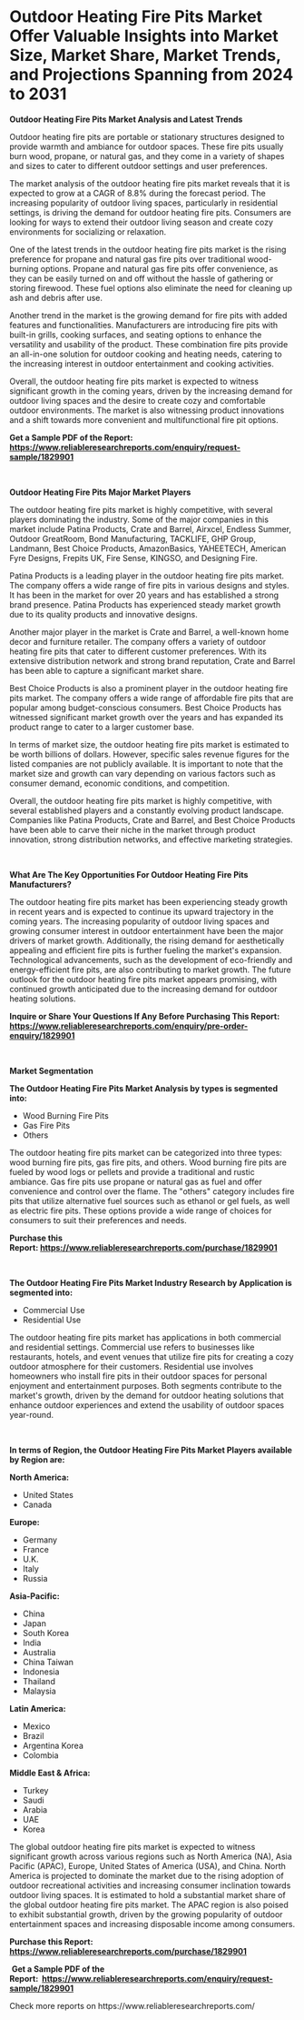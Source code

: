 <p><h1>Outdoor Heating Fire Pits Market Offer Valuable Insights into Market Size, Market Share, Market Trends, and Projections Spanning from 2024 to 2031</h1></p><p><strong>Outdoor Heating Fire Pits Market Analysis and Latest Trends</strong></p>
<p><p>Outdoor heating fire pits are portable or stationary structures designed to provide warmth and ambiance for outdoor spaces. These fire pits usually burn wood, propane, or natural gas, and they come in a variety of shapes and sizes to cater to different outdoor settings and user preferences.</p><p>The market analysis of the outdoor heating fire pits market reveals that it is expected to grow at a CAGR of 8.8% during the forecast period. The increasing popularity of outdoor living spaces, particularly in residential settings, is driving the demand for outdoor heating fire pits. Consumers are looking for ways to extend their outdoor living season and create cozy environments for socializing or relaxation.</p><p>One of the latest trends in the outdoor heating fire pits market is the rising preference for propane and natural gas fire pits over traditional wood-burning options. Propane and natural gas fire pits offer convenience, as they can be easily turned on and off without the hassle of gathering or storing firewood. These fuel options also eliminate the need for cleaning up ash and debris after use.</p><p>Another trend in the market is the growing demand for fire pits with added features and functionalities. Manufacturers are introducing fire pits with built-in grills, cooking surfaces, and seating options to enhance the versatility and usability of the product. These combination fire pits provide an all-in-one solution for outdoor cooking and heating needs, catering to the increasing interest in outdoor entertainment and cooking activities.</p><p>Overall, the outdoor heating fire pits market is expected to witness significant growth in the coming years, driven by the increasing demand for outdoor living spaces and the desire to create cozy and comfortable outdoor environments. The market is also witnessing product innovations and a shift towards more convenient and multifunctional fire pit options.</p></p>
<p><strong>Get a Sample PDF of the Report:&nbsp; <a href="https://www.reliableresearchreports.com/enquiry/request-sample/1829901">https://www.reliableresearchreports.com/enquiry/request-sample/1829901</a></strong></p>
<p>&nbsp;</p>
<p><strong>Outdoor Heating Fire Pits Major Market Players</strong></p>
<p><p>The outdoor heating fire pits market is highly competitive, with several players dominating the industry. Some of the major companies in this market include Patina Products, Crate and Barrel, Airxcel, Endless Summer, Outdoor GreatRoom, Bond Manufacturing, TACKLIFE, GHP Group, Landmann, Best Choice Products, AmazonBasics, YAHEETECH, American Fyre Designs, Frepits UK, Fire Sense, KINGSO, and Designing Fire.</p><p>Patina Products is a leading player in the outdoor heating fire pits market. The company offers a wide range of fire pits in various designs and styles. It has been in the market for over 20 years and has established a strong brand presence. Patina Products has experienced steady market growth due to its quality products and innovative designs.</p><p>Another major player in the market is Crate and Barrel, a well-known home decor and furniture retailer. The company offers a variety of outdoor heating fire pits that cater to different customer preferences. With its extensive distribution network and strong brand reputation, Crate and Barrel has been able to capture a significant market share.</p><p>Best Choice Products is also a prominent player in the outdoor heating fire pits market. The company offers a wide range of affordable fire pits that are popular among budget-conscious consumers. Best Choice Products has witnessed significant market growth over the years and has expanded its product range to cater to a larger customer base.</p><p>In terms of market size, the outdoor heating fire pits market is estimated to be worth billions of dollars. However, specific sales revenue figures for the listed companies are not publicly available. It is important to note that the market size and growth can vary depending on various factors such as consumer demand, economic conditions, and competition.</p><p>Overall, the outdoor heating fire pits market is highly competitive, with several established players and a constantly evolving product landscape. Companies like Patina Products, Crate and Barrel, and Best Choice Products have been able to carve their niche in the market through product innovation, strong distribution networks, and effective marketing strategies.</p></p>
<p>&nbsp;</p>
<p><strong>What Are The Key Opportunities For Outdoor Heating Fire Pits Manufacturers?</strong></p>
<p><p>The outdoor heating fire pits market has been experiencing steady growth in recent years and is expected to continue its upward trajectory in the coming years. The increasing popularity of outdoor living spaces and growing consumer interest in outdoor entertainment have been the major drivers of market growth. Additionally, the rising demand for aesthetically appealing and efficient fire pits is further fueling the market's expansion. Technological advancements, such as the development of eco-friendly and energy-efficient fire pits, are also contributing to market growth. The future outlook for the outdoor heating fire pits market appears promising, with continued growth anticipated due to the increasing demand for outdoor heating solutions.</p></p>
<p><strong>Inquire or Share Your Questions If Any Before Purchasing This Report: <a href="https://www.reliableresearchreports.com/enquiry/pre-order-enquiry/1829901">https://www.reliableresearchreports.com/enquiry/pre-order-enquiry/1829901</a></strong></p>
<p>&nbsp;</p>
<p><strong>Market Segmentation</strong></p>
<p><strong>The Outdoor Heating Fire Pits Market Analysis by types is segmented into:</strong></p>
<p><ul><li>Wood Burning Fire Pits</li><li>Gas Fire Pits</li><li>Others</li></ul></p>
<p><p>The outdoor heating fire pits market can be categorized into three types: wood burning fire pits, gas fire pits, and others. Wood burning fire pits are fueled by wood logs or pellets and provide a traditional and rustic ambiance. Gas fire pits use propane or natural gas as fuel and offer convenience and control over the flame. The "others" category includes fire pits that utilize alternative fuel sources such as ethanol or gel fuels, as well as electric fire pits. These options provide a wide range of choices for consumers to suit their preferences and needs.</p></p>
<p><strong>Purchase this Report:&nbsp;<a href="https://www.reliableresearchreports.com/purchase/1829901">https://www.reliableresearchreports.com/purchase/1829901</a></strong></p>
<p>&nbsp;</p>
<p><strong>The Outdoor Heating Fire Pits Market Industry Research by Application is segmented into:</strong></p>
<p><ul><li>Commercial Use</li><li>Residential Use</li></ul></p>
<p><p>The outdoor heating fire pits market has applications in both commercial and residential settings. Commercial use refers to businesses like restaurants, hotels, and event venues that utilize fire pits for creating a cozy outdoor atmosphere for their customers. Residential use involves homeowners who install fire pits in their outdoor spaces for personal enjoyment and entertainment purposes. Both segments contribute to the market's growth, driven by the demand for outdoor heating solutions that enhance outdoor experiences and extend the usability of outdoor spaces year-round.</p></p>
<p>&nbsp;</p>
<p><strong>In terms of Region, the Outdoor Heating Fire Pits Market Players available by Region are:</strong></p>
<p>
    <p> <strong> North America: </strong>
        <ul>
            <li>United States</li>
            <li>Canada</li>
        </ul>
        </p> 
    <p> <strong> Europe: </strong>
        <ul>
            <li>Germany</li>
            <li>France</li>
            <li>U.K.</li>
            <li>Italy</li>
            <li>Russia</li>
        </ul>
        </p> 
    <p> <strong> Asia-Pacific: </strong>
        <ul>
            <li>China</li>
            <li>Japan</li>
            <li>South Korea</li>
            <li>India</li>
            <li>Australia</li>
            <li>China Taiwan</li>
            <li>Indonesia</li>
            <li>Thailand</li>
            <li>Malaysia</li>
        </ul>
        </p> 
    <p> <strong> Latin America: </strong>
        <ul>
            <li>Mexico</li>
            <li>Brazil</li>
            <li>Argentina Korea</li>
            <li>Colombia</li>
        </ul>
        </p> 
    <p> <strong> Middle East & Africa: </strong>
        <ul>
            <li>Turkey</li>
            <li>Saudi</li>
            <li>Arabia</li>
            <li>UAE</li>
            <li>Korea</li>
        </ul>
    </p>
    </p>
<p><p>The global outdoor heating fire pits market is expected to witness significant growth across various regions such as North America (NA), Asia Pacific (APAC), Europe, United States of America (USA), and China. North America is projected to dominate the market due to the rising adoption of outdoor recreational activities and increasing consumer inclination towards outdoor living spaces. It is estimated to hold a substantial market share of the global outdoor heating fire pits market. The APAC region is also poised to exhibit substantial growth, driven by the growing popularity of outdoor entertainment spaces and increasing disposable income among consumers.</p></p>
<p><strong>Purchase this Report: <a href="https://www.reliableresearchreports.com/purchase/1829901">https://www.reliableresearchreports.com/purchase/1829901</a></strong></p>
<p>&nbsp;<strong>Get a Sample PDF of the Report:&nbsp;&nbsp;<a href="https://www.reliableresearchreports.com/enquiry/request-sample/1829901">https://www.reliableresearchreports.com/enquiry/request-sample/1829901</a></strong></p>
<p><strong></strong></p>
<p>Check more reports on https://www.reliableresearchreports.com/</p>